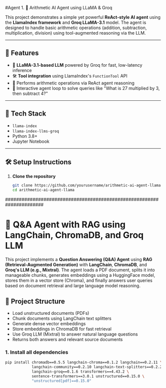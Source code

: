 

#Agent 1. 🧠 Arithmetic AI Agent using LLaMA & Groq

This project demonstrates a simple yet powerful **ReAct-style AI agent** using the **LlamaIndex framework** and **Groq LLaMA-3.1** model. The agent is designed to handle basic arithmetic operations (addition, subtraction, multiplication, division) using tool-augmented reasoning via the LLM.

---

## 🚀 Features

- 🤖 **LLaMA-3.1-based LLM** powered by Groq for fast, low-latency inference  
- 🛠️ **Tool integration** using LlamaIndex's `FunctionTool` API  
- 🧮 Performs arithmetic operations via ReAct agent reasoning  
- 🔁 Interactive agent loop to solve queries like "What is 27 multiplied by 3, then subtract 4?"

---

## 🧱 Tech Stack

- `llama-index`
- `llama-index-llms-groq`
- Python 3.8+
- Jupyter Notebook

---

## 🛠️ Setup Instructions

1. **Clone the repository**
   ```bash
   git clone https://github.com/yourusername/arithmetic-ai-agent-llama.git
   cd arithmetic-ai-agent-llama

######################################################################

# 🧠 Q&A Agent with RAG using LangChain, ChromaDB, and Groq LLM

This project implements a **Question Answering (Q&A) Agent** using **RAG (Retrieval-Augmented Generation)** with **LangChain**, **ChromaDB**, and **Groq's LLM (e.g., Mixtral)**. The agent loads a PDF document, splits it into manageable chunks, generates embeddings using a HuggingFace model, stores them in a vector store (Chroma), and finally answers user queries based on document retrieval and large language model reasoning.

## 📂 Project Structure

- Load unstructured documents (PDFs)
- Chunk documents using LangChain text splitters
- Generate dense vector embeddings
- Store embeddings in ChromaDB for fast retrieval
- Use Groq LLM (Mixtral) to answer natural language questions
- Returns both answers and relevant source documents

### 1. Install all dependencies

```bash
pip install chromadb==0.5.5 langchain-chroma==0.1.2 langchain==0.2.11 \
            langchain-community==0.2.10 langchain-text-splitters==0.2.2 \
            langchain-groq==0.1.6 transformers==4.43.2 \
            sentence-transformers==3.0.1 unstructured==0.15.0 \
            "unstructured[pdf]==0.15.0"
   
